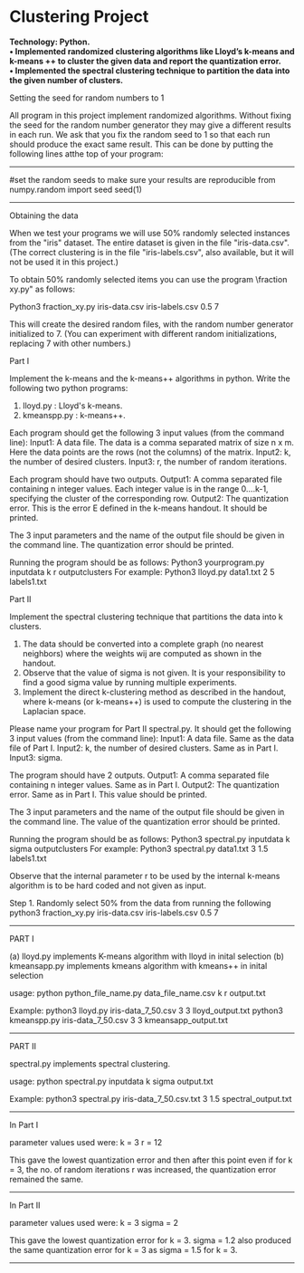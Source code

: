 # Clustering Project

**Technology: Python.<br>
•	Implemented randomized clustering algorithms like Lloyd’s k-means and k-means ++ to cluster the given data and report the quantization error.<br>
•	Implemented the spectral clustering technique to partition the data into the given number of clusters.<br>**


Setting the seed for random numbers to 1

All program in this project implement randomized algorithms. Without fixing the seed for the random number generator they may give a different results in each run. We ask that you fix the random seed to 1 so that each run should produce the exact same result. This can be done by putting the following lines atthe top of your program:

--------------------------------------------------
#set the random seeds to make sure your results are reproducible
from numpy.random import seed
seed(1)

--------------------------------------------------

Obtaining the data

When we test your programs we will use 50% randomly selected instances from the "iris" dataset. The
entire dataset is given in the file "iris-data.csv". (The correct clustering is in the file "iris-labels.csv", also
available, but it will not be used it in this project.)

To obtain 50% randomly selected items you can use the program \fraction xy.py" as follows:

Python3 fraction_xy.py iris-data.csv iris-labels.csv 0.5 7

This will create the desired random files, with the random number generator initialized to 7. (You can
experiment with different random initializations, replacing 7 with other numbers.)

Part I

Implement the k-means and the k-means++ algorithms in python. Write the following two python programs:
1. lloyd.py : Lloyd's k-means.
2. kmeanspp.py : k-means++.

Each program should get the following 3 input values (from the command line):
Input1: A data file. The data is a comma separated matrix of size n x m. Here the data points are the rows (not the columns) of the matrix.
Input2: k, the number of desired clusters.
Input3: r, the number of random iterations.

Each program should have two outputs.
Output1: A comma separated file containing n integer values. Each integer value is in the range 0....k-1, specifying the cluster of the corresponding row.
Output2: The quantization error. This is the error E defined in the k-means handout. It should be printed.

The 3 input parameters and the name of the output file should be given in the command line. The quantization error should be printed. 

Running the program should be as follows:
Python3 yourprogram.py inputdata k r outputclusters
For example:
Python3 lloyd.py data1.txt 2 5 labels1.txt


Part II

Implement the spectral clustering technique that partitions the data into k clusters.
1. The data should be converted into a complete graph (no nearest neighbors) where the weights wij are computed as shown in the handout.
2. Observe that the value of sigma is not given. It is your responsibility to find a good sigma value by running
multiple experiments.
3. Implement the direct k-clustering method as described in the handout, where k-means (or k-means++)
is used to compute the clustering in the Laplacian space.

Please name your program for Part II spectral.py. It should get the following 3 input values (from the
command line):
Input1: A data file. Same as the data file of Part I.
Input2: k, the number of desired clusters. Same as in Part I.
Input3: sigma.

The program should have 2 outputs.
Output1: A comma separated file containing n integer values. Same as in Part I.
Output2: The quantization error. Same as in Part I. This value should be printed.

The 3 input parameters and the name of the output file should be given in the command line. The value of the quantization error should be printed. 

Running the program should be as follows:
Python3 spectral.py inputdata k sigma outputclusters
For example:
Python3 spectral.py data1.txt 3 1.5 labels1.txt

Observe that the internal parameter r to be used by the internal k-means algorithm is to be hard coded and
not given as input.



Step 1. 
Randomly select 50% from the data from running the following
python3 fraction_xy.py iris-data.csv iris-labels.csv 0.5 7

---------------------------------------------------------------------------------------

PART I
 
(a) lloyd.py implements K-means algorithm with lloyd in inital selection
(b) kmeansapp.py implements kmeans algorithm with kmeans++ in inital selection 

usage: python python_file_name.py data_file_name.csv k r output.txt

Example:
python3 lloyd.py iris-data_7_50.csv 3 3 lloyd_output.txt
python3 kmeanspp.py iris-data_7_50.csv 3 3 kmeansapp_output.txt

---------------------------------------------------------------------------------------

PART II

spectral.py implements spectral clustering.

usage: python spectral.py inputdata k sigma output.txt

Example:
python3 spectral.py iris-data_7_50.csv.txt 3 1.5 spectral_output.txt

---------------------------------------------------------------------------------------

In Part I

parameter values used were:
k = 3
r = 12

This gave the lowest quantization error and then after this point even if for k = 3, the no. of random iterations r was increased, the quantization error remained the same.

---------------------------------------------------------------------------------------

In Part II

parameter values used were:
k = 3
sigma = 2

This gave the lowest quantization error for k = 3. 
sigma = 1.2 also produced the same quantization error for k = 3 as sigma = 1.5 for k = 3.

---------------------------------------------------------------------------------------
